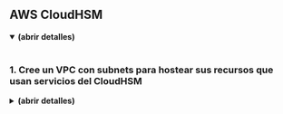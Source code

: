 ## AWS CloudHSM
<details open>
<summary><strong>(abrir detalles)</strong></summary>
<br />

</details>

### 1. Cree un VPC con subnets para hostear sus recursos que usan servicios del CloudHSM
<details closed>
<summary><strong>(abrir detalles)</strong></summary>
<br />

- __1.1.__ En un navegador, abra el sitio <CFN_Github>
- __1.2.__ Haga click en **Raw** e descargue el archivo a su maquina con el nombre cloudhsm-landing-zone.json.
- __1.3.__ Abra la Consola de AWS, en el servicio CloudFormation.
- __1.4.__ Implemente el ambiente de inicio usando el servicio CloudFormation con el archivo descargado.
- __1.5.__ Tome nota del VPC Id que fue creado, y de las 6 subnets

### 2. Cree un cluster de CloudHSM
<details closed>
<summary><strong>(abrir detalles)</strong></summary>
<br />

- __2.1.__ En una nueva pestaña o ventana del navegador, abra la consola de AWS en el servicio [AWS CloudHSM](https://console.aws.amazon.com/cloudhsm/home) en la región de N. Virginia
- __2.2.__ Haga click en **Create cluster**, y usando los Ids del VPC y las subnets, elija los parametros adecuados
- __2.3.__ Deje la opción **Create new cluster** seleccionada y haga click en **Next: Review** y después en **Create cluster**
- __2.4.__ La creación del cluster puede llevar hasta 10 minutos.

### 3. Cree un bucket S3 para almacenamiento de objetos
<details closed>
<summary><strong>(abrir detalles)</strong></summary>
<br />

- __3.1.__ En una nueva pestaña o ventana del navegador, abra la consola de AWS en el servicio [Amazon S3](https://console.aws.amazon.com/s3/home)
- __3.2.__ Haga click en **Create bucket**
- __3.2.__ En **Bucket name** llene con el nombre **crypto-&lt;su_userid&gt;** (los buckets tinen que tener nombres únicos globalmente)
- __3.2.__ Elija la región **US East (N. Virginia)**
- __3.2.__ Haga click en **Create**

### 4. Cree una politica IAM de acceso al bucket S3
<details closed>
<summary><strong>(abrir detalles)</strong></summary>
<br />

- __4.1.__ En una nueva pestaña o ventana del navegador, abra la consola de AWS, en el servicio [Amazon IAM](https://console.aws.amazon.com/iam/home)
- __4.2.__ Haga click en **Policies** en el menu lateral y después en **Create policy**
- __3.2.__ Haga click en **Choose a service**, filtre por **S3** haga click en **S3**
- __3.2.__ Seleccione **All S3 actions (s3:*)**
- __3.2.__ Haga click **Resources** y despues en **Add ARN** del item **bucket**
- __3.2.__ En **Bucket name** llene con el nombre del bucket creado anteriormente (**crypto-&lt;su_userid&gt;**)
- __3.2.__ 
- __3.2.__ 

### 5. Cree un role IAM para instancias EC2 gestionadas por el SSM Systems Manager
<details closed>
<summary><strong>(abrir detalles)</strong></summary>
<br />

- __4.1.__ En la consola del servicio [Amazon IAM](https://console.aws.amazon.com/iam/home)
- __4.2.__ Haga click en **Roles** en el menu lateral y después en **Create role**
- __4.3.__ Haga click en **EC2** y después en **Next: Permissions**
- __4.4.__ Filtre las politicas por **ssm** y elija la politica **AmazonEC2RoleforSSM**
- __4.5.__ Filtre de nuevo por **s3** y elija la politica **AmazonS3FullAccess**
- __4.6.__ Haga click en **Next: Tags** y después en **Next: Review**
- __4.7.__ En **Role name** llene con el nombre **EC2-SSM+S3** y haga click en **Create role**


### 5. Cree un CloudHSM en el cluster
<details closed>
<summary><strong>(abrir detalles)</strong></summary>
<br />

- __5.1.__ Vuelva a la pestaña del servicio AWS CloudHSM
- __5.2.__ Cuando el estado del cluster figure **Uninitialized**, haga click en **Initialize**
- __5.3.__ Cree un nuvo CloudHSM en el cluster, seleccionando la subnet en la AZ **us-east-1a** y haciendo click en **Create** (Si recibes el mensaje "CreateHsm request failed", elija la siguiente AZ - b, c...)
- __5.4.__ El processo de creación de un nuevo CloudHSM en el cluster puede llevar cerca de 5 minutos. Haga refresh del estado a cada ~1 minuto

### 6. Cree una instancia EC2 para gestión del CloudHSM
<details closed>
<summary><strong>(abrir detalles)</strong></summary>
<br />

- __6.1.__ Abra la consola AWS el servicio [Amazon EC2](https://console.aws.amazon.com/vpc/home).
- __6.2.__ Haga click en **Running Instances** y después en **Launch Instance**.
- __6.3.__ Seleccióne la versión de Sistema Operativo **Amazon Linux 2 AMI (64-bit x86)** haciendo click en **Select** al lado de esta versión de AMI.
- __6.4.__ En el tipo de instancia, dele seleccionado **t2.micro** y haga click en **Next: Configure Instance Details**
- __6.5.__ En **Network** elija la VPC con nombre **cloudhsm-vpc**
- __6.6.__ En **IAM role** elija 
- __6.7.__ 



- __2.8.__ Descargue el archivo CSR del cluster, haciendo click en **Cluster CSR**
- __2.9.__ 
- __2.10.__ 
